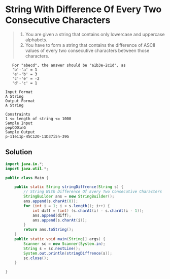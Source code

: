# String With Difference Of Every Two Consecutive Characters

> 1.  You are given a string that contains only lowercase and uppercase alphabets.
> 2.  You have to form a string that contains the difference of ASCII values of every two consecutive characters between those characters.

```
   For "abecd", the answer should be "a1b3e-2c1d", as
   'b'-'a' = 1
   'e'-'b' = 3
   'c'-'e' = -2
   'd'-'c' = 1

Input Format
A String
Output Format
A String

Constraints
1 <= length of string <= 1000
Sample Input
pepCODinG
Sample Output
p-11e11p-45C12O-11D37i5n-39G
```

## Solution

```java
import java.io.*;
import java.util.*;

public class Main {

	public static String stringDiffrence(String s) {
        // String With Difference Of Every Two Consecutive Characters
        StringBuilder ans = new StringBuilder();
        ans.append(s.charAt(0));
        for (int i = 1; i < s.length(); i++) {
            int diff = (int) (s.charAt(i) - s.charAt(i - 1));
            ans.append(diff);
            ans.append(s.charAt(i));
        }
        return ans.toString();
    }
	public static void main(String[] args) {
	    Scanner sc = new Scanner(System.in);
        String s = sc.nextLine();
        System.out.println(stringDiffrence(s));
        sc.close();
    }

}
```
